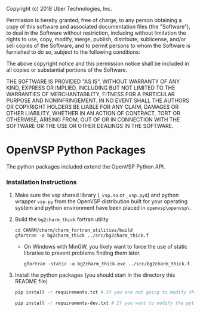 Copyright (c) 2018 Uber Technologies, Inc.

Permission is hereby granted, free of charge, to any person obtaining a copy
of this software and associated documentation files (the "Software"), to deal
in the Software without restriction, including without limitation the rights
to use, copy, modify, merge, publish, distribute, sublicense, and/or sell
copies of the Software, and to permit persons to whom the Software is
furnished to do so, subject to the following conditions:

The above copyright notice and this permission notice shall be included in
all copies or substantial portions of the Software.

THE SOFTWARE IS PROVIDED "AS IS", WITHOUT WARRANTY OF ANY KIND, EXPRESS OR
IMPLIED, INCLUDING BUT NOT LIMITED TO THE WARRANTIES OF MERCHANTABILITY,
FITNESS FOR A PARTICULAR PURPOSE AND NONINFRINGEMENT. IN NO EVENT SHALL THE
AUTHORS OR COPYRIGHT HOLDERS BE LIABLE FOR ANY CLAIM, DAMAGES OR OTHER
LIABILITY, WHETHER IN AN ACTION OF CONTRACT, TORT OR OTHERWISE, ARISING FROM,
OUT OF OR IN CONNECTION WITH THE SOFTWARE OR THE USE OR OTHER DEALINGS IN
THE SOFTWARE.

# OpenVSP Python Packages


The python packages included extend the OpenVSP Python API.

### Installation Instructions
1. Make sure the vsp shared library (`_vsp.so` or `_vsp.pyd`) and python wrapper `vsp.py` from
the OpenVSP distribution built for your operating system and python environment have been placed in `openvsp\openvsp\`.

2. Build the `bg2charm_thick` fortran utility
    ```
    cd CHARM/charm/charm_fortran_utilities/build
    gfortran -o bg2charm_thick ../src/bg2charm_thick.f
    ```

    * On Windows with MinGW, you likely want to force the use of static libraries to prevent problems finding them later.
        ```
        gfortran -static -o bg2charm_thick.exe ../src/bg2charm_thick.f
        ```

3. Install the python packages (you should start in the directory this README file)
    ```bash
    pip install -r requirements.txt # If you are not going to modify the packages
    ```
    ```bash
    pip install -r requirements-dev.txt # If you want to modify the python packages
    ```
